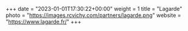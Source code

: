 +++
date = "2023-01-01T17:30:22+00:00"
weight = 1
title = "Lagarde"
photo = "https://images.rcvichy.com/partners/lagarde.png"
website = "https://www.lagarde.fr/"
+++